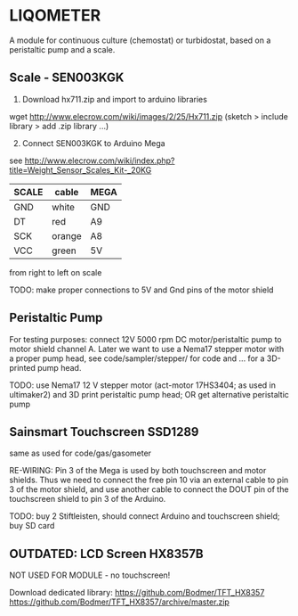 # LIQOMETER

A module for continuous culture (chemostat) or turbidostat, based on
a peristaltic pump and a scale.


## Scale - SEN003KGK

1) Download hx711.zip and import to arduino libraries

wget http://www.elecrow.com/wiki/images/2/25/Hx711.zip
(sketch > include library > add .zip library ...)

2) Connect SEN003KGK to Arduino Mega

see http://www.elecrow.com/wiki/index.php?title=Weight_Sensor_Scales_Kit-_20KG

| SCALE | cable | MEGA |
|-------|-------|------|
| GND   | white | GND  |
| DT    | red   | A9   |
| SCK   | orange| A8   |
| VCC   | green | 5V   | 
from right to left on scale

TODO: make proper connections to 5V and Gnd pins of the motor shield

## Peristaltic Pump

For testing purposes: connect 12V 5000 rpm DC motor/peristaltic pump to 
motor shield channel A. Later we want to use a Nema17 stepper motor with
a proper pump head, see code/sampler/stepper/ for code and ... for
a 3D-printed pump head.

TODO: use Nema17 12 V stepper motor (act-motor 17HS3404; as used
in ultimaker2) and 3D print peristaltic pump head; OR get alternative
peristaltic pump 

## Sainsmart Touchscreen SSD1289 

same as used for code/gas/gasometer

RE-WIRING:
Pin 3 of the Mega is used by both touchscreen and motor shields.
Thus we need to connect the free pin 10 via an external cable
to pin 3 of the motor shield, and use another cable to connect
the DOUT pin of the touchscreen shield to pin 3 of the Arduino.

TODO: buy 2 Stiftleisten, should connect Arduino and touchscreen
shield; buy SD card


## OUTDATED: LCD Screen HX8357B 

NOT USED FOR MODULE - no touchscreen!

Download dedicated library:
https://github.com/Bodmer/TFT_HX8357
https://github.com/Bodmer/TFT_HX8357/archive/master.zip

